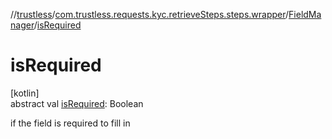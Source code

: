 //[trustless](../../../index.md)/[com.trustless.requests.kyc.retrieveSteps.steps.wrapper](../index.md)/[FieldManager](index.md)/[isRequired](is-required.md)

# isRequired

[kotlin]\
abstract val [isRequired](is-required.md): Boolean

if the field is required to fill in

